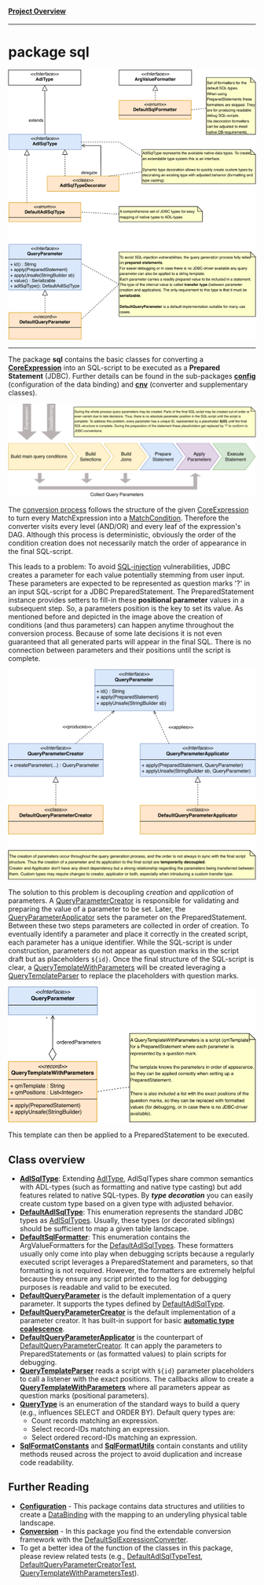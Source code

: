 #### [Project Overview](../../../../../../../README.md)
----

# package sql

![sql-overview](./sql-types.svg)

----

The package **sql** contains the basic classes for converting a **[CoreExpression](https://github.com/KarlEilebrecht/audlang-java-core/tree/main/src/main/java/de/calamanari/adl/irl/README.md)** into an SQL-script to be executed as a **Prepared Statement** (JDBC). Further details can be found in the sub-packages **[config](./config/README.md)** (configuration of the data binding) and **[cnv](./cnv/README.md)** (converter and supplementary classes).

![sql-parameter collection](./sql-parameter-collection.svg)

The [conversion process](./cnv/README.md) follows the structure of the given [CoreExpression](https://github.com/KarlEilebrecht/audlang-java-core/blob/main/src/main/java/de/calamanari/adl/irl/README.md) to turn every MatchExpression into a [MatchCondition](./cnv/MatchCondition.java). Therefore the converter visits every level (AND/OR) and every leaf of the expression's DAG. Although this process is deterministic, obviously the order of the condition creation does not necessarily match the order of appearance in the final SQL-script.

This leads to a problem: To avoid [SQL-injection](https://en.wikipedia.org/wiki/SQL_injection) vulnerabilities, JDBC creates a parameter for each value potentially stemming from user input. These parameters are expected to be represented as question marks '?' in an input SQL-script for a JDBC PreparedStatement. The PreparedStatement instance provides setters to fill-in these **positional parameter** values in a subsequent step. So, a parameters position is the key to set its value. As mentioned before and depicted in the image above the creation of conditions (and thus parameters) can happen anytime throughout the conversion process. Because of some late decisions it is not even guaranteed that all generated parts will appear in the final SQL. There is no connection between parameters and their positions until the script is complete.

![sql-create-apply](./sql-create-apply.svg)

The solution to this problem is decoupling *creation* and *application* of parameters. A [QueryParameterCreator](./QueryParameterCreator.java) is responsible for validating and preparing the value of a parameter to be set. Later, the [QueryParameterApplicator](./QueryParameterApplicator.java) sets the parameter on the PreparedStatement. Between these two steps parameters are collected in order of creation. To eventually identify a parameter and place it correctly in the created script, each parameter has a unique identifier. While the SQL-script is under construction, parameters do not appear as question marks in the script draft but as placeholders `${id}`. Once the final structure of the SQL-script is clear, a [QueryTemplateWithParameters](./QueryTemplateWithParameters.java) will be created leveraging a [QueryTemplateParser](./QueryTemplateParser.java) to replace the placeholders with question marks.

![sql-template](./sql-template.svg)

This template can then be applied to a PreparedStatement to be executed.


## Class overview

 * **[AdlSqlType](AdlSqlType.java)**: Extending [AdlType](https://github.com/KarlEilebrecht/audlang-java-core/tree/main/src/main/java/de/calamanari/adl/cnv/tps/README.md), AdlSqlTypes share common semantics with ADL-types (such as formatting and native type casting) but add features related to native SQL-types. By ***type decoration*** you can easily create custom type based on a given type with adjusted behavior.
 * **[DefaultAdlSqlType](DefaultAdlSqlType.java)**: This enumeration represents the standard JDBC types as [AdlSqlTypes](AdlSqlType.java). Usually, these types (or decorated siblings) should be sufficient to map a given table landscape.
 * **[DefaultSqlFormatter](DefaultSqlFormatter.java)**: This enumeration contains the ArgValueFormatters for the [DefaultAdlSqlTypes](DefaultAdlSqlType.java). These formatters usually only come into play when debugging scripts because a regularly executed script leverages a PreparedStatement and parameters, so that formatting is not required. However, the formatters are extremely helpful because they ensure any script printed to the log for debugging purposes is readable and valid to be executed.
 * **[DefaultQueryParameter](DefaultQueryParameter.java)** is the default implementation of a query parameter. It supports the types defined by [DefaultAdlSqlType](DefaultAdlSqlType.java).
 * **[DefaultQueryParameterCreator](DefaultQueryParameterCreator.java)** is the default implementation of a parameter creator. It has built-in support for basic **[automatic type coalescence](../../../../../../../doc/type-coalescence.md)**.
 * **[DefaultQueryParameterApplicator](DefaultQueryParameterApplicator.java)** is the counterpart of [DefaultQueryParameterCreator](DefaultQueryParameterCreator.java). It can apply the parameters to PreparedStatements or (as formatted values) to plain scripts for debugging.
 * **[QueryTemplateParser](QueryTemplateParser.java)** reads a script with `${id}` parameter placeholders to call a listener with the exact positions. The callbacks allow to create a **[QueryTemplateWithParameters](./QueryTemplateWithParameters.java)** where all parameters appear as question marks (positional parameters). 
 * **[QueryType](QueryType.java)** is an enumeration of the standard ways to build a query (e.g., influences SELECT and ORDER BY). Default query types are:
   * Count records matching an expression.
   * Select record-IDs matching an expression.
   * Select ordered record-IDs matching an expression.
 * **[SqlFormatConstants](SqlFormatConstants.java)** and **[SqlFormatUtils](SqlFormatUtils.java)** contain constants and utility methods reused across the project to avoid duplication and increase code readability.


## Further Reading
 * **[Configuration](./config/README.md)** - This package contains data structures and utilities to create a [DataBinding](./config/DataBinding.java) with the mapping to an underyling physical table landscape.
 * **[Conversion](./cnv/README.md)** - In this package you find the extendable conversion framework with the [DefaultSqlExpressionConverter](./cnv/DefaultSqlExpressionConverter.java).
 * To get a better idea of the function of the classes in this package, please review related tests (e.g., [DefaultAdlSqlTypeTest](../../../../../../test/java/de/calamanari/adl/sql/DefaultAdlSqlTypeTest.java), [DefaultQueryParameterCreatorTest](../../../../../../test/java/de/calamanari/adl/sql/DefaultQueryParameterCreatorTest.java), [QueryTemplateWithParametersTest](../../../../../../test/java/de/calamanari/adl/sql/QueryTemplateWithParametersTest.java)).



